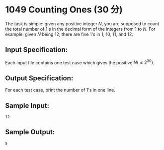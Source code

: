 # 1049 Counting Ones (30 分)

The task is simple: given any positive integer $N$, you are supposed to count the total number of 1's in the decimal form of the integers from 1 to $N$. For example, given $N$ being 12, there are five 1's in 1, 10, 11, and 12.

## Input Specification:
Each input file contains one test case which gives the positive $N (≤ 2^{30})$.

## Output Specification:
For each test case, print the number of 1's in one line.

## Sample Input:
```
12
```

## Sample Output:
```
5
```

